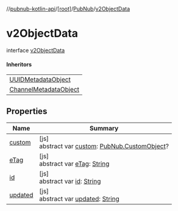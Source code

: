 //[pubnub-kotlin-api](../../../../index.md)/[[root]](../../index.md)/[PubNub](../index.md)/[v2ObjectData](index.md)

# v2ObjectData

interface [v2ObjectData](index.md)

#### Inheritors

| |
|---|
| [UUIDMetadataObject](../-u-u-i-d-metadata-object/index.md) |
| [ChannelMetadataObject](../-channel-metadata-object/index.md) |

## Properties

| Name | Summary |
|---|---|
| [custom](custom.md) | [js]<br>abstract var [custom](custom.md): [PubNub.CustomObject](../-custom-object/index.md)? |
| [eTag](e-tag.md) | [js]<br>abstract var [eTag](e-tag.md): [String](https://kotlinlang.org/api/latest/jvm/stdlib/kotlin/-string/index.html) |
| [id](id.md) | [js]<br>abstract var [id](id.md): [String](https://kotlinlang.org/api/latest/jvm/stdlib/kotlin/-string/index.html) |
| [updated](updated.md) | [js]<br>abstract var [updated](updated.md): [String](https://kotlinlang.org/api/latest/jvm/stdlib/kotlin/-string/index.html) |
